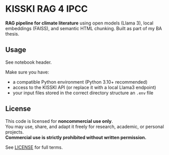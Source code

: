 # KISSKI RAG 4 IPCC

**RAG pipeline for climate literature** using open models (Llama 3), local embeddings (FAISS), and semantic HTML chunking. Built as part of my BA thesis.

## Usage

See notebook header.

Make sure you have:

- a compatible Python environment (Python 3.10+ recommended)
- access to the KISSKI API (or replace it with a local Llama3 endpoint)
- your input files stored in the correct directory structure
  an `.env` file

## License

This code is licensed for **noncommercial use only**.  
You may use, share, and adapt it freely for research, academic, or personal projects.  
**Commercial use is strictly prohibited without written permission.**

See [LICENSE](./LICENSE) for full terms.
